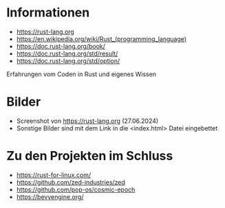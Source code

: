 # Informationen

- https://rust-lang.org
- https://en.wikipedia.org/wiki/Rust_(programming_language)
- https://doc.rust-lang.org/book/
- https://doc.rust-lang.org/std/result/
- https://doc.rust-lang.org/std/option/

Erfahrungen vom Coden in Rust und eigenes Wissen

# Bilder

- Screenshot von https://rust-lang.org (27.06.2024)
- Sonstige Bilder sind mit dem Link in die <index.html> Datei eingebettet

# Zu den Projekten im Schluss

- https://rust-for-linux.com/
- https://github.com/zed-industries/zed
- https://github.com/pop-os/cosmic-epoch
- https://bevyengine.org/